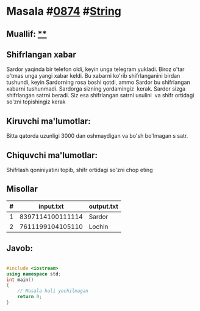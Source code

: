 
<h1>Masala #<a href="https://robocontest.uz/tasks/0874">0874</a> #<a href="https://robocontest.uz/tasks?category=16">String</a></h1>
<h2> Muallif: <a href="https://robocontest.uz/profile/coder_2008">**</a></h2>
<h2>Shifrlangan xabar</h2>
<p>Sardor yaqinda bir telefon oldi, keyin unga telegram yukladi. Biroz o'tar o'tmas unga yangi xabar keldi. Bu xabarni ko'rib shifrlanganini birdan tushundi, keyin Sardorning rosa boshi qotdi, ammo Sardor bu shifrlangan xabarni tushunmadi. Sardorga sizning yordamingiz  kerak. Sardor sizga shifrlangan satrni beradi. Siz esa shifrlangan satrni usulini  va shifr ortidagi so'zni topishingiz kerak</p>
<h2>Kiruvchi ma'lumotlar:</h2>
<p>Bitta qatorda uzunligi 3000 dan oshmaydigan va bo'sh bo'lmagan s satr.</p>
<h2>Chiquvchi ma'lumotlar:</h2>
<p>Shifrlash qoniniyatini topib, shifr ortidagi so'zni chop eting</p>
<h2>Misollar</h2>
<table>
    <thead>
        <tr>
            <th>#</th>
            <th>input.txt</th>
            <th>output.txt</th>
        </tr>
    </thead>
    <tbody>
            <tr>
                <td>1</td>
                <td>8397114100111114</td>
                <td>Sardor</td>
            </tr>
            <tr>
                <td>2</td>
                <td>7611199104105110</td>
                <td>Lochin</td>
            </tr>
    </tbody>
    </table>
    
<h2>Javob:</h2>

######
```cpp
#include <iostream>
using namespace std;
int main()
{
    // Masala hali yechilmagan
    return 0;
}
```
